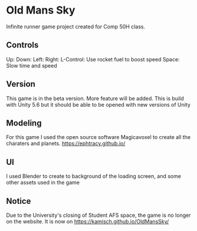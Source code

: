# Old Mans Sky
Infinite runner game project created for Comp 50H class. 
## Controls
Up:
Down:
Left:
Right:
L-Control: Use rocket fuel to boost speed
Space: Slow time and speed
## Version
This game is in the beta version. More feature will be added.
This is build with Unity 5.6 but it should be able to be opened with new versions of Unity
## Modeling 
For this game I used the open source software Magicavoxel to create all the charaters and planets.
https://ephtracy.github.io/
## UI
I used Blender to create to background of the loading screen, and some other assets used in the game
## Notice
Due to the University's closing of Student AFS space, the game is no longer on the website. 
It is now on https://kamisch.github.io/OldMansSky/
